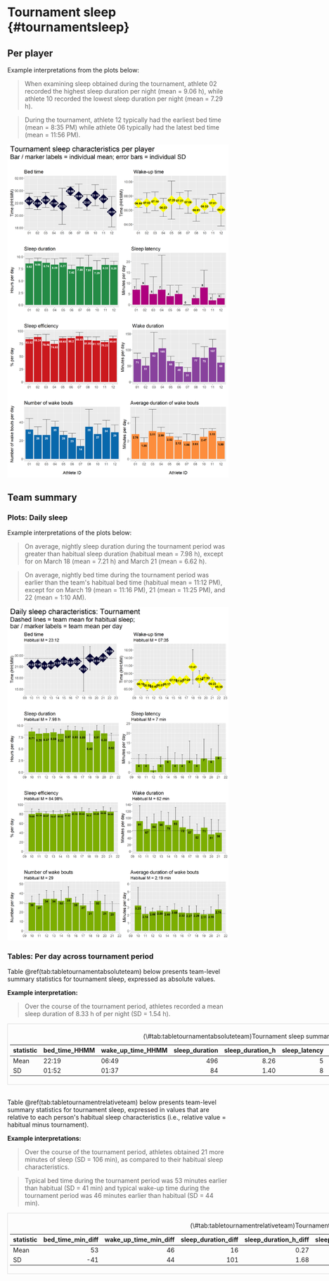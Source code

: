 # Tournament sleep {#tournamentsleep}









## Per player

Example interpretations from the plots below:

> When examining sleep obtained during the tournament, athlete 02 recorded the highest sleep duration per night (mean = 9.06 h), while athlete 10 recorded the lowest sleep duration per night (mean = 7.29 h).

> During the tournament, athlete 12 typically had the earliest bed time (mean = 8:35 PM) while athlete 06 typically had the latest bed time (mean = 11:56 PM).



<img src="04-tournament_sleep_files/figure-html/patch_plots_indiv_summary-1.png" width="1152" />

## Team summary

### Plots: Daily sleep

Example interpretations of the plots below:

> On average, nightly sleep duration during the tournament period was greater than habitual sleep duration (habitual mean = 7.98 h), except for on March 18 (mean = 7.21 h) and March 21 (mean = 6.62 h).

> On average, nightly bed time during the tournament period was earlier than the team's habitual bed time (habitual mean = 11:12 PM), except for on March 19 (mean = 11:16 PM), 21 (mean = 11:25 PM), and 22 (mean = 1:10 AM).





<img src="04-tournament_sleep_files/figure-html/patch_plots_sleep_daily-1.png" width="1152" />

### Tables: Per day across tournament period

Table \@ref(tab:tabletournamentabsoluteteam) below presents team-level summary statistics for tournament sleep, expressed as absolute values.

**Example interpretation:**

> Over the course of the tournament period, athletes recorded a mean sleep duration of 8.33 h of per night (SD = 1.54 h).




<div style="border: 1px solid #ddd; padding: 5px; overflow-x: scroll; width:800px; "><table class="table" style="margin-left: auto; margin-right: auto;">
<caption>(\#tab:tabletournamentabsoluteteam)Tournament sleep summary for the whole team (absolute values).</caption>
 <thead>
  <tr>
   <th style="text-align:left;"> statistic </th>
   <th style="text-align:left;"> bed_time_HHMM </th>
   <th style="text-align:left;"> wake_up_time_HHMM </th>
   <th style="text-align:right;"> sleep_duration </th>
   <th style="text-align:right;"> sleep_duration_h </th>
   <th style="text-align:right;"> sleep_latency </th>
   <th style="text-align:right;"> sleep_efficiency </th>
   <th style="text-align:right;"> wake_duration </th>
   <th style="text-align:right;"> wake_bouts_num </th>
   <th style="text-align:right;"> wake_bouts_avg_duration </th>
  </tr>
 </thead>
<tbody>
  <tr>
   <td style="text-align:left;"> Mean </td>
   <td style="text-align:left;"> 22:19 </td>
   <td style="text-align:left;"> 06:49 </td>
   <td style="text-align:right;"> 496 </td>
   <td style="text-align:right;"> 8.26 </td>
   <td style="text-align:right;"> 5 </td>
   <td style="text-align:right;"> 82.92 </td>
   <td style="text-align:right;"> 72 </td>
   <td style="text-align:right;"> 28 </td>
   <td style="text-align:right;"> 2.45 </td>
  </tr>
  <tr>
   <td style="text-align:left;"> SD </td>
   <td style="text-align:left;"> 01:52 </td>
   <td style="text-align:left;"> 01:37 </td>
   <td style="text-align:right;"> 84 </td>
   <td style="text-align:right;"> 1.40 </td>
   <td style="text-align:right;"> 8 </td>
   <td style="text-align:right;"> 7.72 </td>
   <td style="text-align:right;"> 38 </td>
   <td style="text-align:right;"> 12 </td>
   <td style="text-align:right;"> 1.10 </td>
  </tr>
</tbody>
</table></div>

<br />

Table \@ref(tab:tabletournamentrelativeteam) below presents team-level summary statistics for tournament sleep, expressed in values that are relative to each person's habitual sleep characteristics (i.e., relative value = habitual minus tournament).

**Example interpretations:**

> Over the course of the tournament period, athletes obtained 21 more minutes of sleep (SD = 106 min), as compared to their habitual sleep characteristics.

> Typical bed time during the tournament period was 53 minutes earlier than habitual (SD = 41 min) and typical wake-up time during the tournament period was 46 minutes earlier than habitual (SD = 44 min).



<div style="border: 1px solid #ddd; padding: 5px; overflow-x: scroll; width:800px; "><table class="table" style="margin-left: auto; margin-right: auto;">
<caption>(\#tab:tabletournamentrelativeteam)Tournament sleep summary for the whole team (relative to habitual).</caption>
 <thead>
  <tr>
   <th style="text-align:left;"> statistic </th>
   <th style="text-align:right;"> bed_time_min_diff </th>
   <th style="text-align:right;"> wake_up_time_min_diff </th>
   <th style="text-align:right;"> sleep_duration_diff </th>
   <th style="text-align:right;"> sleep_duration_h_diff </th>
   <th style="text-align:right;"> sleep_latency_diff </th>
   <th style="text-align:right;"> sleep_efficiency_diff </th>
   <th style="text-align:right;"> wake_duration_diff </th>
   <th style="text-align:right;"> wake_bouts_num_diff </th>
   <th style="text-align:right;"> wake_bouts_avg_duration_diff </th>
  </tr>
 </thead>
<tbody>
  <tr>
   <td style="text-align:left;"> Mean </td>
   <td style="text-align:right;"> 53 </td>
   <td style="text-align:right;"> 46 </td>
   <td style="text-align:right;"> 16 </td>
   <td style="text-align:right;"> 0.27 </td>
   <td style="text-align:right;"> -3 </td>
   <td style="text-align:right;"> -2.12 </td>
   <td style="text-align:right;"> 11 </td>
   <td style="text-align:right;"> 0 </td>
   <td style="text-align:right;"> 0.28 </td>
  </tr>
  <tr>
   <td style="text-align:left;"> SD </td>
   <td style="text-align:right;"> -41 </td>
   <td style="text-align:right;"> 44 </td>
   <td style="text-align:right;"> 101 </td>
   <td style="text-align:right;"> 1.68 </td>
   <td style="text-align:right;"> 10 </td>
   <td style="text-align:right;"> 9.13 </td>
   <td style="text-align:right;"> 43 </td>
   <td style="text-align:right;"> 15 </td>
   <td style="text-align:right;"> 1.27 </td>
  </tr>
</tbody>
</table></div>
